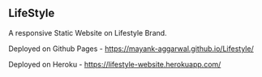## LifeStyle

A responsive Static Website on Lifestyle Brand.

Deployed on Github Pages - https://mayank-aggarwal.github.io/Lifestyle/

Deployed on Heroku - https://lifestyle-website.herokuapp.com/


